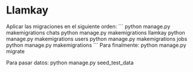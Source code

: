 # Llamkay

Aplicar las migraciones en el siguiente orden:
´´´
python manage.py makemigrations chats
python manage.py makemigrations llamkay
python manage.py makemigrations users
python manage.py makemigrations jobs
python manage.py makemigrations
´´´
Para finalmente: python manage.py migrate

Para pasar datos: python manage.py seed_test_data